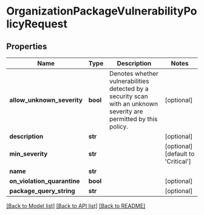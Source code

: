# OrganizationPackageVulnerabilityPolicyRequest

## Properties
Name | Type | Description | Notes
------------ | ------------- | ------------- | -------------
**allow_unknown_severity** | **bool** | Denotes whether vulnerabilities detected by a security scan with an unknown severity are permitted by this policy. | [optional] 
**description** | **str** |  | [optional] 
**min_severity** | **str** |  | [optional] [default to 'Critical']
**name** | **str** |  | 
**on_violation_quarantine** | **bool** |  | [optional] 
**package_query_string** | **str** |  | [optional] 

[[Back to Model list]](../README.md#documentation-for-models) [[Back to API list]](../README.md#documentation-for-api-endpoints) [[Back to README]](../README.md)


